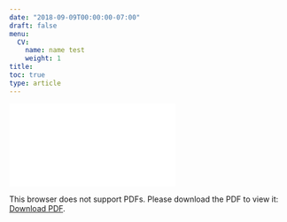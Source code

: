 ```yaml
---
date: "2018-09-09T00:00:00-07:00"
draft: false
menu:
  CV:
    name: name test
    weight: 1 
title: 
toc: true
type: article
---
```


<object data="CV.pdf" type="application/pdf" width="700px" height="700px">
    <embed src="CV.pdf">
        <p>This browser does not support PDFs. Please download the PDF to view it: <a href="CV.pdf">Download PDF</a>.</p>
    </embed>
</object>

